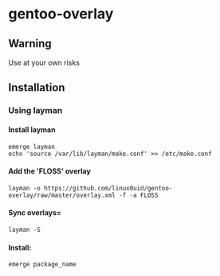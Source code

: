 ﻿# gentoo-overlay

## Warning

Use at your own risks

## Installation

### Using layman

#### Install layman
    emerge layman
    echo 'source /var/lib/layman/make.conf' >> /etc/make.conf

#### Add the 'FLOSS' overlay
    layman -o https://github.com/linux0uid/gentoo-overlay/raw/master/overlay.xml -f -a FLOSS

#### Sync overlays=
    layman -S

#### Install:
    emerge package_name
